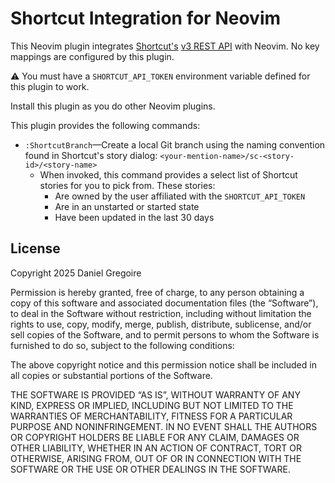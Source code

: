 # Shortcut Integration for Neovim

This Neovim plugin integrates [Shortcut's](https://shortcut.com) [v3 REST API](https://developer.shortcut.com/api/rest/v3) with Neovim. No key mappings are configured by this plugin.

⚠️ You must have a `SHORTCUT_API_TOKEN` environment variable defined for this plugin to work.

Install this plugin as you do other Neovim plugins.

This plugin provides the following commands:

- `:ShortcutBranch`—Create a local Git branch using the naming convention found in Shortcut's story dialog: `<your-mention-name>/sc-<story-id>/<story-name>`
  - When invoked, this command provides a select list of Shortcut stories for you to pick from. These stories:
    - Are owned by the user affiliated with the `SHORTCUT_API_TOKEN`
    - Are in an unstarted or started state
    - Have been updated in the last 30 days

## License

Copyright 2025 Daniel Gregoire

Permission is hereby granted, free of charge, to any person obtaining a copy of this software and associated documentation files (the “Software”), to deal in the Software without restriction, including without limitation the rights to use, copy, modify, merge, publish, distribute, sublicense, and/or sell copies of the Software, and to permit persons to whom the Software is furnished to do so, subject to the following conditions:

The above copyright notice and this permission notice shall be included in all copies or substantial portions of the Software.

THE SOFTWARE IS PROVIDED “AS IS”, WITHOUT WARRANTY OF ANY KIND, EXPRESS OR IMPLIED, INCLUDING BUT NOT LIMITED TO THE WARRANTIES OF MERCHANTABILITY, FITNESS FOR A PARTICULAR PURPOSE AND NONINFRINGEMENT. IN NO EVENT SHALL THE AUTHORS OR COPYRIGHT HOLDERS BE LIABLE FOR ANY CLAIM, DAMAGES OR OTHER LIABILITY, WHETHER IN AN ACTION OF CONTRACT, TORT OR OTHERWISE, ARISING FROM, OUT OF OR IN CONNECTION WITH THE SOFTWARE OR THE USE OR OTHER DEALINGS IN THE SOFTWARE.
